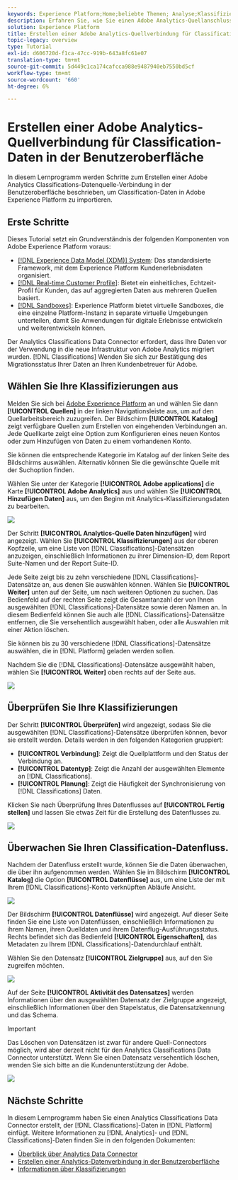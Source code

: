 ```yaml
---
keywords: Experience Platform;Home;beliebte Themen; Analyse;Klassifizierungen
description: Erfahren Sie, wie Sie einen Adobe Analytics-Quellanschluss in der Benutzeroberfläche erstellen, um Classification-Daten in Adobe Experience Platform zu importieren.
solution: Experience Platform
title: Erstellen einer Adobe Analytics-Quellverbindung für Classification-Daten in der Benutzeroberfläche
topic-legacy: overview
type: Tutorial
exl-id: d606720d-f1ca-47cc-919b-643a8fc61e07
translation-type: tm+mt
source-git-commit: 5d449c1ca174cafcca988e9487940eb7550bd5cf
workflow-type: tm+mt
source-wordcount: '660'
ht-degree: 6%

---
```


# Erstellen einer Adobe Analytics-Quellverbindung für Classification-Daten in der Benutzeroberfläche

In diesem Lernprogramm werden Schritte zum Erstellen einer Adobe Analytics Classifications-Datenquelle-Verbindung in der Benutzeroberfläche beschrieben, um Classification-Daten in Adobe Experience Platform zu importieren.

## Erste Schritte

Dieses Tutorial setzt ein Grundverständnis der folgenden Komponenten von Adobe Experience Platform voraus:

* [[!DNL Experience Data Model (XDM)] System](../../../../../xdm/home.md): Das standardisierte Framework, mit dem Experience Platform Kundenerlebnisdaten organisiert.
* [[!DNL Real-time Customer Profile]](../../../../../profile/home.md): Bietet ein einheitliches, Echtzeit-Profil für Kunden, das auf aggregierten Daten aus mehreren Quellen basiert.
* [[!DNL Sandboxes]](../../../../../sandboxes/home.md): Experience Platform bietet virtuelle Sandboxes, die eine einzelne Platform-Instanz in separate virtuelle Umgebungen unterteilen, damit Sie Anwendungen für digitale Erlebnisse entwickeln und weiterentwickeln können.

Der Analytics Classifications Data Connector erfordert, dass Ihre Daten vor der Verwendung in die neue Infrastruktur von Adobe Analytics migriert wurden. [!DNL Classifications] Wenden Sie sich zur Bestätigung des Migrationsstatus Ihrer Daten an Ihren Kundenbetreuer für Adobe.

## Wählen Sie Ihre Klassifizierungen aus

Melden Sie sich bei [Adobe Experience Platform](https://platform.adobe.com) an und wählen Sie dann **[!UICONTROL Quellen]** in der linken Navigationsleiste aus, um auf den Quellarbeitsbereich zuzugreifen. Der Bildschirm **[!UICONTROL Katalog]** zeigt verfügbare Quellen zum Erstellen von eingehenden Verbindungen an. Jede Quellkarte zeigt eine Option zum Konfigurieren eines neuen Kontos oder zum Hinzufügen von Daten zu einem vorhandenen Konto.

Sie können die entsprechende Kategorie im Katalog auf der linken Seite des Bildschirms auswählen. Alternativ können Sie die gewünschte Quelle mit der Suchoption finden.

Wählen Sie unter der Kategorie **[!UICONTROL Adobe applications]** die Karte **[!UICONTROL Adobe Analytics]** aus und wählen Sie **[!UICONTROL Hinzufügen Daten]** aus, um den Beginn mit Analytics-Klassifizierungsdaten zu bearbeiten.

![](../../../../images/tutorials/create/classifications/catalog.png)

Der Schritt **[!UICONTROL Analytics-Quelle Daten hinzufügen]** wird angezeigt. Wählen Sie **[!UICONTROL Klassifizierungen]** aus der oberen Kopfzeile, um eine Liste von [!DNL Classifications]-Datensätzen anzuzeigen, einschließlich Informationen zu ihrer Dimension-ID, dem Report Suite-Namen und der Report Suite-ID.

Jede Seite zeigt bis zu zehn verschiedene [!DNL Classifications]-Datensätze an, aus denen Sie auswählen können. Wählen Sie **[!UICONTROL Weiter]** unten auf der Seite, um nach weiteren Optionen zu suchen. Das Bedienfeld auf der rechten Seite zeigt die Gesamtanzahl der von Ihnen ausgewählten [!DNL Classifications]-Datensätze sowie deren Namen an. In diesem Bedienfeld können Sie auch alle [!DNL Classifications]-Datensätze entfernen, die Sie versehentlich ausgewählt haben, oder alle Auswahlen mit einer Aktion löschen.

Sie können bis zu 30 verschiedene [!DNL Classifications]-Datensätze auswählen, die in [!DNL Platform] geladen werden sollen.

Nachdem Sie die [!DNL Classifications]-Datensätze ausgewählt haben, wählen Sie **[!UICONTROL Weiter]** oben rechts auf der Seite aus.

![](../../../../images/tutorials/create/classifications/add-data.png)

## Überprüfen Sie Ihre Klassifizierungen

Der Schritt **[!UICONTROL Überprüfen]** wird angezeigt, sodass Sie die ausgewählten [!DNL Classifications]-Datensätze überprüfen können, bevor sie erstellt werden. Details werden in den folgenden Kategorien gruppiert:

* **[!UICONTROL Verbindung]**: Zeigt die Quellplattform und den Status der Verbindung an.
* **[!UICONTROL Datentyp]**: Zeigt die Anzahl der ausgewählten Elemente an  [!DNL Classifications].
* **[!UICONTROL Planung]**: Zeigt die Häufigkeit der Synchronisierung von  [!DNL Classifications] Daten.

Klicken Sie nach Überprüfung Ihres Datenflusses auf **[!UICONTROL Fertig stellen]** und lassen Sie etwas Zeit für die Erstellung des Datenflusses zu.

![](../../../../images/tutorials/create/classifications/review.png)

## Überwachen Sie Ihren Classification-Datenfluss.

Nachdem der Datenfluss erstellt wurde, können Sie die Daten überwachen, die über ihn aufgenommen werden. Wählen Sie im Bildschirm **[!UICONTROL Katalog]** die Option **[!UICONTROL Datenflüsse]** aus, um eine Liste der mit Ihrem [!DNL Classifications]-Konto verknüpften Abläufe Ansicht.

![](../../../../images/tutorials/create/classifications/dataflows.png)

Der Bildschirm **[!UICONTROL Datenflüsse]** wird angezeigt. Auf dieser Seite finden Sie eine Liste von Datenflüssen, einschließlich Informationen zu ihrem Namen, ihren Quelldaten und ihrem Datenflug-Ausführungsstatus. Rechts befindet sich das Bedienfeld **[!UICONTROL Eigenschaften]**, das Metadaten zu Ihrem [!DNL Classifications]-Datendurchlauf enthält.

Wählen Sie den Datensatz **[!UICONTROL Zielgruppe]** aus, auf den Sie zugreifen möchten.

![](../../../../images/tutorials/create/classifications/list-of-dataflows.png)

Auf der Seite **[!UICONTROL Aktivität des Datensatzes]** werden Informationen über den ausgewählten Datensatz der Zielgruppe angezeigt, einschließlich Informationen über den Stapelstatus, die Datensatzkennung und das Schema.

>[!IMPORTANT]
>
>Das Löschen von Datensätzen ist zwar für andere Quell-Connectors möglich, wird aber derzeit nicht für den Analytics Classifications Data Connector unterstützt. Wenn Sie einen Datensatz versehentlich löschen, wenden Sie sich bitte an die Kundenunterstützung der Adobe.

![](../../../../images/tutorials/create/classifications/dataset.png)


## Nächste Schritte

In diesem Lernprogramm haben Sie einen Analytics Classifications Data Connector erstellt, der [!DNL Classifications]-Daten in [!DNL Platform] einfügt. Weitere Informationen zu [!DNL Analytics]- und [!DNL Classifications]-Daten finden Sie in den folgenden Dokumenten:

* [Überblick über Analytics Data Connector](../../../../connectors/adobe-applications/analytics.md)
* [Erstellen einer Analytics-Datenverbindung in der Benutzeroberfläche](./analytics.md)
* [Informationen über Klassifizierungen](https://experienceleague.adobe.com/docs/analytics/components/classifications/c-classifications.html)
